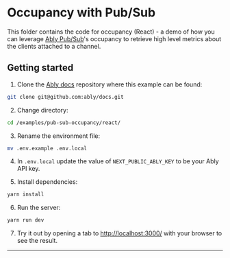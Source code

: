 # Occupancy with Pub/Sub

This folder contains the code for occupancy (React) - a demo of how you can leverage [Ably Pub/Sub](https://ably.com/docs/presence-occupancy/occupancy)'s occupancy to retrieve high level metrics about the clients attached to a channel.

## Getting started

1. Clone the [Ably docs](https://github.com/ably/docs) repository where this example can be found:

```sh
git clone git@github.com:ably/docs.git
```

2. Change directory:

```sh
cd /examples/pub-sub-occupancy/react/
```

3. Rename the environment file:

```sh
mv .env.example .env.local
```

4. In `.env.local` update the value of `NEXT_PUBLIC_ABLY_KEY` to be your Ably API key.

5. Install dependencies:

```sh
yarn install
```

6. Run the server:

```sh
yarn run dev
```

7. Try it out by opening a tab to [http://localhost:3000/](http://localhost:3000/) with your browser to see the result.
****
